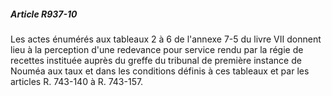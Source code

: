 ##### Article R937-10

Les actes énumérés aux tableaux 2 à 6 de l'annexe 7-5 du livre VII donnent lieu à la perception d'une redevance pour service rendu par la régie de recettes instituée auprès du greffe du tribunal de première instance de Nouméa aux taux et dans les conditions définis à ces tableaux et par les articles R. 743-140 à R. 743-157.


